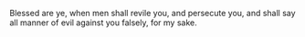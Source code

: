 Blessed are ye, when men shall revile you, and persecute you, and shall say all manner of evil against you falsely, for my sake.
